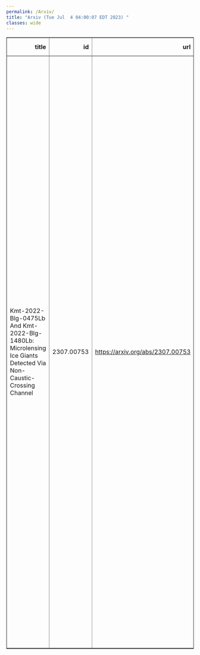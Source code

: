 ```yaml
---
permalink: /Arxiv/
title: "Arxiv (Tue Jul  4 04:00:07 EDT 2023) "
classes: wide
---
```

<table border="1" class="dataframe">
  <thead>
    <tr style="text-align: right;">
      <th>title</th>
      <th>id</th>
      <th>url</th>
      <th>authors</th>
      <th>Local Authors</th>
    </tr>
  </thead>
  <tbody>
    <tr>
      <td>Kmt-2022-Blg-0475Lb And Kmt-2022-Blg-1480Lb: Microlensing Ice Giants   Detected Via Non-Caustic-Crossing Channel</td>
      <td>2307.00753</td>
      <td><a href="https://arxiv.org/abs/2307.00753" target="_blank">https://arxiv.org/abs/2307.00753</a></td>
      <td>Cheongho Han, Chung-Uk Lee, Ian A. Bond, Weicheng Zang, Sun-Ju Chung, Michael D. Albrow, Andrew Gould, Kyu-Ha Hwang, Youn Kil Jung, Yoon-Hyun Ryu, In-Gu Shin, Yossi Shvartzvald, Hongjing Yang, Jennifer C. Yee, Sang-Mok Cha, Doeon Kim, Dong-Jin Kim, Seung-Lee Kim, Dong-Joo Lee, Yongseok Lee, Byeong-Gon Park, Richard W. Pogge, Shude Mao, Wei Zhu, Fumio Abe, Richard Barry, David P. Bennett, Aparna Bhattacharya, Hirosame Fujii, Akihiko Fukui, Ryusei Hamada, Yuki Hirao, Stela Ishitani Silva, Yoshitaka Itow, Rintaro Kirikawa, Iona Kondo, Naoki Koshimoto, Yutaka Matsubara, Shota Miyazaki, Yasushi Muraki, Greg Olmschenk, Clément Ranc, Nicholas J. Rattenbury, Yuki Satoh, Takahiro Sumi, Daisuke Suzuki, Taiga Toda, Mio Tomoyoshi, Paul J. Tristram, Aikaterini Vandorou, Hibiki Yama, Kansuke Yamashita</td>
      <td>Andrew Gould, Richard Pogge</td>
    </tr>
  </tbody>
</table>